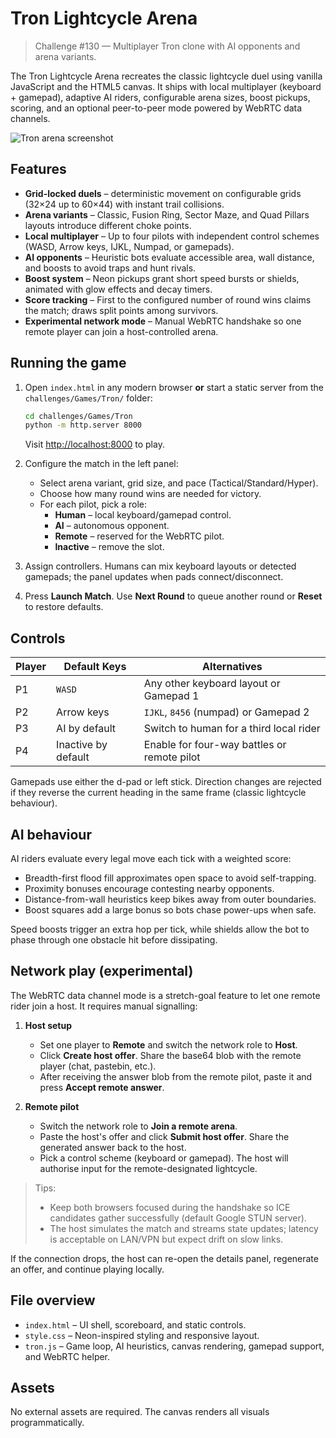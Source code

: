 # Tron Lightcycle Arena

> Challenge #130 — Multiplayer Tron clone with AI opponents and arena variants.

The Tron Lightcycle Arena recreates the classic lightcycle duel using vanilla JavaScript and the HTML5 canvas. It ships with
local multiplayer (keyboard + gamepad), adaptive AI riders, configurable arena sizes, boost pickups, scoring, and an optional
peer-to-peer mode powered by WebRTC data channels.

![Tron arena screenshot](screenshot.png)

## Features

- **Grid-locked duels** – deterministic movement on configurable grids (32×24 up to 60×44) with instant trail collisions.
- **Arena variants** – Classic, Fusion Ring, Sector Maze, and Quad Pillars layouts introduce different choke points.
- **Local multiplayer** – Up to four pilots with independent control schemes (WASD, Arrow keys, IJKL, Numpad, or gamepads).
- **AI opponents** – Heuristic bots evaluate accessible area, wall distance, and boosts to avoid traps and hunt rivals.
- **Boost system** – Neon pickups grant short speed bursts or shields, animated with glow effects and decay timers.
- **Score tracking** – First to the configured number of round wins claims the match; draws split points among survivors.
- **Experimental network mode** – Manual WebRTC handshake so one remote player can join a host-controlled arena.

## Running the game

1. Open `index.html` in any modern browser **or** start a static server from the `challenges/Games/Tron/` folder:
   ```bash
   cd challenges/Games/Tron
   python -m http.server 8000
   ```
   Visit <http://localhost:8000> to play.

2. Configure the match in the left panel:
   - Select arena variant, grid size, and pace (Tactical/Standard/Hyper).
   - Choose how many round wins are needed for victory.
   - For each pilot, pick a role:
     - **Human** – local keyboard/gamepad control.
     - **AI** – autonomous opponent.
     - **Remote** – reserved for the WebRTC pilot.
     - **Inactive** – remove the slot.

3. Assign controllers. Humans can mix keyboard layouts or detected gamepads; the panel updates when pads connect/disconnect.

4. Press **Launch Match**. Use **Next Round** to queue another round or **Reset** to restore defaults.

## Controls

| Player | Default Keys | Alternatives |
|--------|--------------|--------------|
| P1     | `WASD`       | Any other keyboard layout or Gamepad 1 |
| P2     | Arrow keys   | `IJKL`, `8456` (numpad) or Gamepad 2 |
| P3     | AI by default | Switch to human for a third local rider |
| P4     | Inactive by default | Enable for four-way battles or remote pilot |

Gamepads use either the d-pad or left stick. Direction changes are rejected if they reverse the current heading in the same
frame (classic lightcycle behaviour).

## AI behaviour

AI riders evaluate every legal move each tick with a weighted score:
- Breadth-first flood fill approximates open space to avoid self-trapping.
- Proximity bonuses encourage contesting nearby opponents.
- Distance-from-wall heuristics keep bikes away from outer boundaries.
- Boost squares add a large bonus so bots chase power-ups when safe.

Speed boosts trigger an extra hop per tick, while shields allow the bot to phase through one obstacle hit before dissipating.

## Network play (experimental)

The WebRTC data channel mode is a stretch-goal feature to let one remote rider join a host. It requires manual signalling:

1. **Host setup**
   - Set one player to **Remote** and switch the network role to **Host**.
   - Click **Create host offer**. Share the base64 blob with the remote player (chat, pastebin, etc.).
   - After receiving the answer blob from the remote pilot, paste it and press **Accept remote answer**.

2. **Remote pilot**
   - Switch the network role to **Join a remote arena**.
   - Paste the host's offer and click **Submit host offer**. Share the generated answer back to the host.
   - Pick a control scheme (keyboard or gamepad). The host will authorise input for the remote-designated lightcycle.

> Tips:
> - Keep both browsers focused during the handshake so ICE candidates gather successfully (default Google STUN server).
> - The host simulates the match and streams state updates; latency is acceptable on LAN/VPN but expect drift on slow links.

If the connection drops, the host can re-open the details panel, regenerate an offer, and continue playing locally.

## File overview

- `index.html` – UI shell, scoreboard, and static controls.
- `style.css` – Neon-inspired styling and responsive layout.
- `tron.js` – Game loop, AI heuristics, canvas rendering, gamepad support, and WebRTC helper.

## Assets

No external assets are required. The canvas renders all visuals programmatically.
